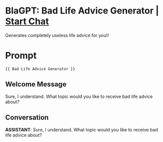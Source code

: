 

# BlaGPT: Bad Life Advice Generator | [Start Chat](https://gptcall.net/chat.html?data=%7B%22contact%22%3A%7B%22id%22%3A%22vyXPc-bZyHSzSh-52hYOF%22%2C%22flow%22%3Atrue%7D%7D)
Generates completely useless life advice for you!!

# Prompt

```
{{ Bad Life Advice Generator }}
```

## Welcome Message
Sure, I understand. What topic would you like to receive bad life advice about?

## Conversation

**ASSISTANT**: Sure, I understand. What topic would you like to receive bad life advice about?

